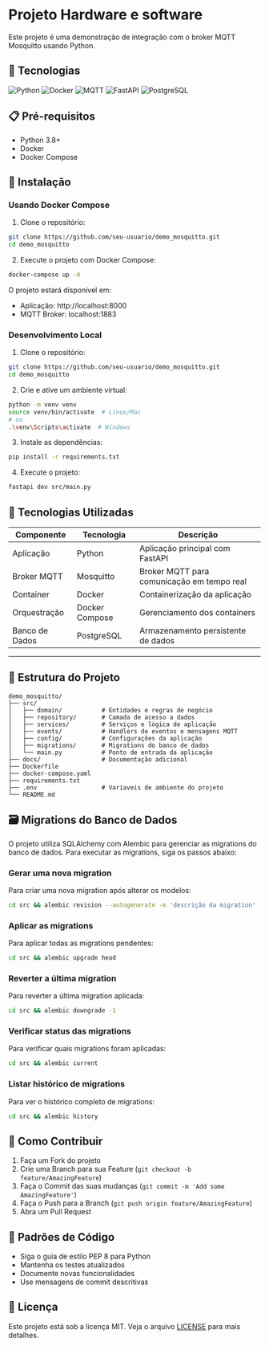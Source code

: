 # Projeto Hardware e software 

Este projeto é uma demonstração de integração com o broker MQTT Mosquitto usando Python.

## 🚀 Tecnologias

![Python](https://img.shields.io/badge/python-3670A0?style=for-the-badge&logo=python&logoColor=ffdd54)
![Docker](https://img.shields.io/badge/docker-%230db7ed.svg?style=for-the-badge&logo=docker&logoColor=white)
![MQTT](https://img.shields.io/badge/MQTT-660066?style=for-the-badge&logo=mqtt&logoColor=white)
![FastAPI](https://img.shields.io/badge/FastAPI-005571?style=for-the-badge&logo=fastapi)
![PostgreSQL](https://img.shields.io/badge/PostgreSQL-316192?style=for-the-badge&logo=postgresql&logoColor=white)

## 📋 Pré-requisitos

- Python 3.8+
- Docker
- Docker Compose

## 🔧 Instalação

### Usando Docker Compose

1. Clone o repositório:
```bash
git clone https://github.com/seu-usuario/demo_mosquitto.git
cd demo_mosquitto
```

2. Execute o projeto com Docker Compose:
```bash
docker-compose up -d
```

O projeto estará disponível em:
- Aplicação: http://localhost:8000
- MQTT Broker: localhost:1883

### Desenvolvimento Local

1. Clone o repositório:
```bash
git clone https://github.com/seu-usuario/demo_mosquitto.git
cd demo_mosquitto
```

2. Crie e ative um ambiente virtual:
```bash
python -m venv venv
source venv/bin/activate  # Linux/Mac
# ou
.\venv\Scripts\activate  # Windows
```

3. Instale as dependências:
```bash
pip install -r requirements.txt
```

4. Execute o projeto:
```bash
fastapi dev src/main.py
```

## 🔧 Tecnologias Utilizadas

| Componente      | Tecnologia | Descrição                                    |
|----------------|------------|----------------------------------------------|
| Aplicação      | Python     | Aplicação principal com FastAPI              |
| Broker MQTT    | Mosquitto  | Broker MQTT para comunicação em tempo real   |
| Container      | Docker     | Containerização da aplicação                 |
| Orquestração   | Docker Compose | Gerenciamento dos containers              |
| Banco de Dados | PostgreSQL | Armazenamento persistente de dados           |

---

## 📁 Estrutura do Projeto

```tree
demo_mosquitto/
├── src/
│   ├── domain/           # Entidades e regras de negócio
│   ├── repository/       # Camada de acesso a dados
│   ├── services/         # Serviços e lógica de aplicação
│   ├── events/           # Handlers de eventos e mensagens MQTT
│   ├── config/           # Configurações da aplicação
│   ├── migrations/       # Migrations do banco de dados
│   └── main.py           # Ponto de entrada da aplicação
├── docs/                 # Documentação adicional
├── Dockerfile
├── docker-compose.yaml
├── requirements.txt
├── .env                  # Variaveis de ambiente do projeto
└── README.md
```

## 🗃️ Migrations do Banco de Dados

O projeto utiliza SQLAlchemy com Alembic para gerenciar as migrations do banco de dados. Para executar as migrations, siga os passos abaixo:

### Gerar uma nova migration

Para criar uma nova migration após alterar os modelos:

```bash
cd src && alembic revision --autogenerate -m 'descrição da migration'
```

### Aplicar as migrations

Para aplicar todas as migrations pendentes:

```bash
cd src && alembic upgrade head
```

### Reverter a última migration

Para reverter a última migration aplicada:

```bash
cd src && alembic downgrade -1
```

### Verificar status das migrations

Para verificar quais migrations foram aplicadas:

```bash
cd src && alembic current
```

### Listar histórico de migrations

Para ver o histórico completo de migrations:

```bash
cd src && alembic history
```

## 🤝 Como Contribuir

1. Faça um Fork do projeto
2. Crie uma Branch para sua Feature (`git checkout -b feature/AmazingFeature`)
3. Faça o Commit das suas mudanças (`git commit -m 'Add some AmazingFeature'`)
4. Faça o Push para a Branch (`git push origin feature/AmazingFeature`)
5. Abra um Pull Request

## 📝 Padrões de Código

- Siga o guia de estilo PEP 8 para Python
- Mantenha os testes atualizados
- Documente novas funcionalidades
- Use mensagens de commit descritivas

## 📄 Licença

Este projeto está sob a licença MIT. Veja o arquivo [LICENSE](LICENSE) para mais detalhes.